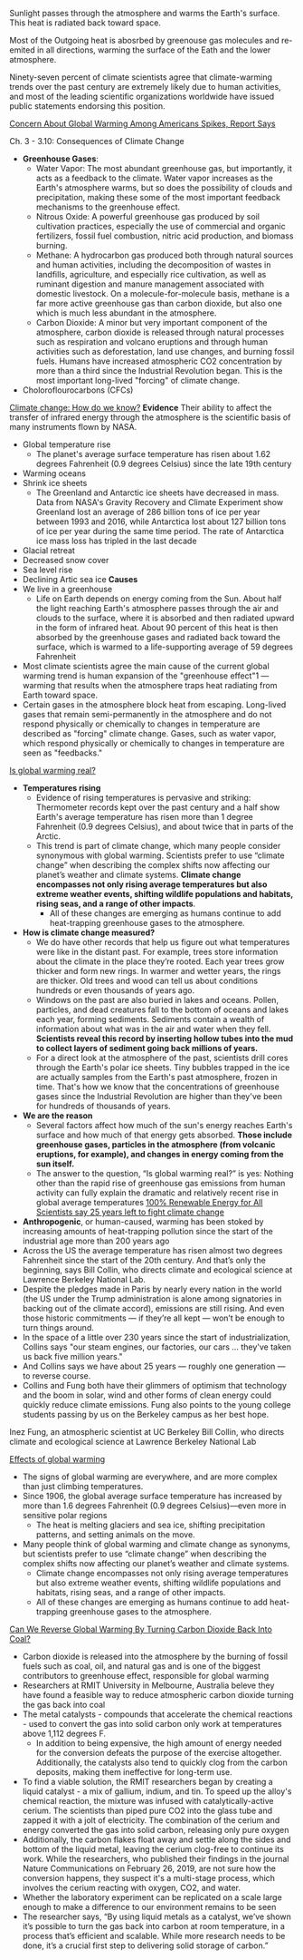 Sunlight passes through the atmosphere and warms the Earth's surface. This heat is radiated back toward space.

Most of the Outgoing heat is abosrbed by greenouse gas molecules and re-emited in all directions, warming the surface of the Eath and the lower atmosphere.

Ninety-seven percent of climate scientists agree that climate-warming trends over the past century are extremely likely due to human activities, and most of the leading scientific organizations worldwide have issued public statements endorsing this position.

[Concern About Global Warming Among Americans Spikes, Report Says](https://www.npr.org/2019/01/22/687487496/concern-about-global-warming-among-americans-spikes-report-says)

Ch. 3 - 3.10: Consequences of Climate Change
- **Greenhouse Gases**:
  - Water Vapor: The most abundant greenhouse gas, but importantly, it acts as a feedback to the climate. Water vapor increases as the Earth's atmosphere warms, but so does the possibility of clouds and precipitation, making these some of the most important feedback mechanisms to the greenhouse effect.
  - Nitrous Oxide: A powerful greenhouse gas produced by soil cultivation practices, especially the use of commercial and organic fertilizers, fossil fuel combustion, nitric acid production, and biomass burning.
  - Methane: A hydrocarbon gas produced both through natural sources and human activities, including the decomposition of wastes in landfills, agriculture, and especially rice cultivation, as well as ruminant digestion and manure management associated with domestic livestock. On a molecule-for-molecule basis, methane is a far more active greenhouse gas than carbon dioxide, but also one which is much less abundant in the atmosphere.
  - Carbon Dioxide: A minor but very important component of the atmosphere, carbon dioxide is released through natural processes such as respiration and volcano eruptions and through human activities such as deforestation, land use changes, and burning fossil fuels. Humans have increased atmospheric CO2 concentration by more than a third since the Industrial Revolution began. This is the most important long-lived "forcing" of climate change.
- Choloroflourocarbons (CFCs)

[Climate change: How do we know?](https://climate.nasa.gov/evidence/)
**Evidence**
Their ability to affect the transfer of infrared energy through the atmosphere is the scientific basis of many instruments flown by NASA.
- Global temperature rise
  - The planet's average surface temperature has risen about 1.62 degrees Fahrenheit (0.9 degrees Celsius) since the late 19th century
- Warming oceans
- Shrink ice sheets
  - The Greenland and Antarctic ice sheets have decreased in mass. Data from NASA's Gravity Recovery and Climate Experiment show Greenland lost an average of 286 billion tons of ice per year between 1993 and 2016, while Antarctica lost about 127 billion tons of ice per year during the same time period. The rate of Antarctica ice mass loss has tripled in the last decade
- Glacial retreat
- Decreased snow cover
- Sea level rise
- Declining Artic sea ice
**Causes**
- We live in a greenhouse
  - Life on Earth depends on energy coming from the Sun. About half the light reaching Earth's atmosphere passes through the air and clouds to the surface, where it is absorbed and then radiated upward in the form of infrared heat. About 90 percent of this heat is then absorbed by the greenhouse gases and radiated back toward the surface, which is warmed to a life-supporting average of 59 degrees Fahrenheit
- Most climate scientists agree the main cause of the current global warming trend is human expansion of the "greenhouse effect"1 — warming that results when the atmosphere traps heat radiating from Earth toward space.
- Certain gases in the atmosphere block heat from escaping. Long-lived gases that remain semi-permanently in the atmosphere and do not respond physically or chemically to changes in temperature are described as "forcing" climate change. Gases, such as water vapor, which respond physically or chemically to changes in temperature are seen as "feedbacks."

[Is global warming real?](https://www.nationalgeographic.com/environment/global-warming/global-warming-real/)
- **Temperatures rising**
  - Evidence of rising temperatures is pervasive and striking: Thermometer records kept over the past century and a half show Earth's average temperature has risen more than 1 degree Fahrenheit (0.9 degrees Celsius), and about twice that in parts of the Arctic.
  - This trend is part of climate change, which many people consider synonymous with global warming. Scientists prefer to use “climate change” when describing the complex shifts now affecting our planet’s weather and climate systems. **Climate change encompasses not only rising average temperatures but also extreme weather events, shifting wildlife populations and habitats, rising seas, and a range of other impacts**.
    - All of these changes are emerging as humans continue to add heat-trapping greenhouse gases to the atmosphere.
- **How is climate change measured?**
  - We do have other records that help us figure out what temperatures were like in the distant past. For example, trees store information about the climate in the place they’re rooted. Each year trees grow thicker and form new rings. In warmer and wetter years, the rings are thicker. Old trees and wood can tell us about conditions hundreds or even thousands of years ago.
  - Windows on the past are also buried in lakes and oceans. Pollen, particles, and dead creatures fall to the bottom of oceans and lakes each year, forming sediments. Sediments contain a wealth of information about what was in the air and water when they fell. **Scientists reveal this record by inserting hollow tubes into the mud to collect layers of sediment going back millions of years.**
  - For a direct look at the atmosphere of the past, scientists drill cores through the Earth's polar ice sheets. Tiny bubbles trapped in the ice are actually samples from the Earth's past atmosphere, frozen in time. That's how we know that the concentrations of greenhouse gases since the Industrial Revolution are higher than they've been for hundreds of thousands of years.
- **We are the reason**
  - Several factors affect how much of the sun's energy reaches Earth's surface and how much of that energy gets absorbed. **Those include greenhouse gases, particles in the atmosphere (from volcanic eruptions, for example), and changes in energy coming from the sun itself.**
  - The answer to the question, “Is global warming real?” is yes: Nothing other than the rapid rise of greenhouse gas emissions from human activity can fully explain the dramatic and relatively recent rise in global average temperatures
[100% Renewable Energy for All](https://www.greenpeace.org/usa/global-warming/renewable-energy-future/)
[Scientists say 25 years left to fight climate change](https://www.pri.org/stories/2018-09-13/scientists-say-25-years-left-fight-climate-change)
- **Anthropogenic**, or human-caused, warming has been stoked by increasing amounts of heat-trapping pollution since the start of the industrial age more than 200 years ago
- Across the US the average temperature has risen almost two degrees Fahrenheit since the start of the 20th century. And that’s only the beginning, says Bill Collin, who directs climate and ecological science at Lawrence Berkeley National Lab.
- Despite the pledges made in Paris by nearly every nation in the world (the US under the Trump administration is alone among signatories in backing out of the climate accord), emissions are still rising. And even those historic commitments — if they’re all kept — won’t be enough to turn things around.
- In the space of a little over 230 years since the start of industrialization, Collins says "our steam engines, our factories, our cars … they've taken us back five million years."
- And Collins says we have about 25 years — roughly one generation — to reverse course.
- Collins and Fung both have their glimmers of optimism that technology and the boom in solar, wind and other forms of clean energy could quickly reduce climate emissions. Fung also points to the young college students passing by us on the Berkeley campus as her best hope.

Inez Fung, an atmospheric scientist at UC Berkeley
Bill Collin, who directs climate and ecological science at Lawrence Berkeley National Lab

[Effects of global warming](https://www.nationalgeographic.com/environment/global-warming/global-warming-effects/)
- The signs of global warming are everywhere, and are more complex than just climbing temperatures.
- Since 1906, the global average surface temperature has increased by more than 1.6 degrees Fahrenheit (0.9 degrees Celsius)—even more in sensitive polar regions
  - The heat is melting glaciers and sea ice, shifting precipitation patterns, and setting animals on the move.
- Many people think of global warming and climate change as synonyms, but scientists prefer to use “climate change” when describing the complex shifts now affecting our planet’s weather and climate systems.
  - Climate change encompasses not only rising average temperatures but also extreme weather events, shifting wildlife populations and habitats, rising seas, and a range of other impacts.
  - All of these changes are emerging as humans continue to add heat-trapping greenhouse gases to the atmosphere.

[Can We Reverse Global Warming By Turning Carbon Dioxide Back Into Coal?](https://www.dogonews.com/2019/3/7/can-we-reverse-global-warming-by-turning-carbon-dioxide-back-into-coal)
- Carbon dioxide is released into the atmosphere by the burning of fossil fuels such as coal, oil, and natural gas and is one of the biggest contributors to greenhouse effect, responsible for global warming
- Researchers at RMIT University in Melbourne, Australia beleve they  have found a feasible way to reduce atmospheric carbon dioxide turning the gas back into coal
- The metal catalysts - compounds that accelerate the chemical reactions - used to convert the gas into solid carbon only work at temperatures above 1,112 degrees F.
  - In addition to being expensive, the high amount of energy needed for the conversion defeats the purpose of the exercise altogether. Additionally, the catalysts also tend to quickly clog from the carbon deposits, making them ineffective for long-term use.​​​​
- To find a viable solution, the RMIT researchers began by creating a liquid catalyst - a mix of gallium, indium, and tin. To speed up the alloy's chemical reaction, the mixture was infused with catalytically-active cerium. The scientists than piped pure CO2 into the glass tube and zapped it with a jolt of electricity. The combination of the cerium and energy converted the gas into solid carbon, releasing only pure oxygen
- Additionally, the carbon flakes float away and settle along the sides and bottom of the liquid metal, leaving the cerium clog-free to continue its work. While the researchers, who published their findings in the journal Nature Communications on February 26, 2019, are not sure how the conversion happens, they suspect it's a multi-stage process, which involves the cerium reacting with oxygen, CO2, and water.
- Whether the laboratory experiment can be replicated on a scale large enough to make a difference to our environment remains to be seen
- The researcher says, “By using liquid metals as a catalyst, we’ve shown it’s possible to turn the gas back into carbon at room temperature, in a process that’s efficient and scalable. While more research needs to be done, it’s a crucial first step to delivering solid storage of carbon.”
